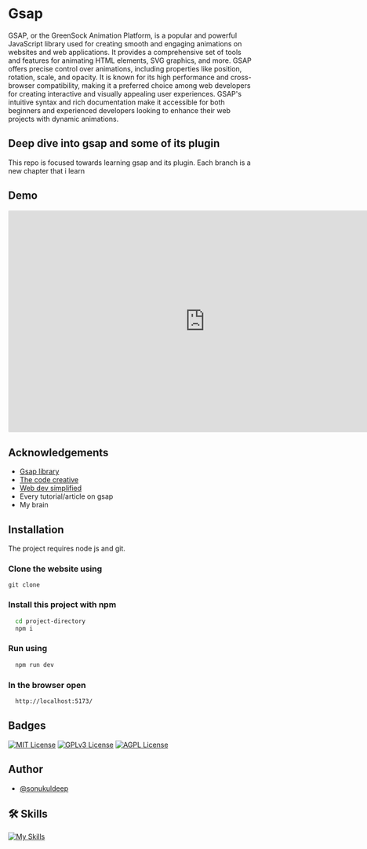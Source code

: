 # Gsap
GSAP, or the GreenSock Animation Platform, is a popular and powerful JavaScript library used for creating smooth and engaging animations on websites and web applications. It provides a comprehensive set of tools and features for animating HTML elements, SVG graphics, and more. GSAP offers precise control over animations, including properties like position, rotation, scale, and opacity. It is known for its high performance and cross-browser compatibility, making it a preferred choice among web developers for creating interactive and visually appealing user experiences. GSAP's intuitive syntax and rich documentation make it accessible for both beginners and experienced developers looking to enhance their web projects with dynamic animations.

## Deep dive into gsap and some of its plugin

This repo is focused towards learning gsap and its plugin. Each branch is a new chapter that i learn

## Demo
<iframe style="border: 1px solid rgba(0, 0, 0, 0.1);border-radius:2px;" width="800" height="450" src="https://codesandbox.io/p/sandbox/github/sonukuldeep/Gsap_and_plugins/tree/main?embed=1" allowfullscreen></iframe>

## Acknowledgements

 - [Gsap library](https://greensock.com/get-started/)
 - [The code creative](https://www.youtube.com/watch?v=WEky7V490Rs&list=PLMPgoZdlPumexxtvuPUB3TY7LExI1N_Xp&index=1) 
 - [Web dev simplified](https://www.youtube.com/c/webdevsimplified)
 - Every tutorial/article on gsap
 - My brain


## Installation

The project requires node js and git.

### Clone the website using
```npm
git clone 
```

### Install this project with npm

```bash
  cd project-directory
  npm i
```

### Run using

```bash
  npm run dev
```

### In the browser open

```bash
  http://localhost:5173/
```

## Badges

[![MIT License](https://img.shields.io/badge/License-MIT-green.svg)](https://choosealicense.com/licenses/mit/) 
[![GPLv3 License](https://img.shields.io/badge/License-GPL%20v3-yellow.svg)](https://opensource.org/licenses/)
[![AGPL License](https://img.shields.io/badge/license-AGPL-blue.svg)](http://www.gnu.org/licenses/agpl-3.0)


## Author
- [@sonukuldeep](https://www.github.com/sonukuldeep)


## 🛠 Skills

[![My Skills](https://skillicons.dev/icons?i=js,ts,html,css,tailwind,sass,nodejs,react,nextjs,svelte,vue,flask,rust,python,php,solidity,mongodb,mysql,prisma,figma,threejs,unity,godot)](https://github.com/sonukuldeep)

